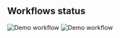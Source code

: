 ## Workflows status

![Demo workflow](https://github.com/rthib91/actions-app/workflows/Demo/badge.svg)
![Demo workflow](https://github.com/rthib91/actions-app/workflows/Trigger/badge.svg)